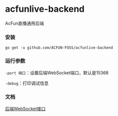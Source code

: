 # acfunlive-backend
AcFun直播通用后端

### 安装
```
go get -u github.com/ACFUN-FOSS/acfunlive-backend
```

### 运行参数
`-port 端口`：设置后端WebSocket端口，默认是15368

`-debug`：打印调试信息

### 文档
[后端WebSocket接口](https://github.com/ACFUN-FOSS/acfunlive-backend/blob/main/doc/%E5%90%8E%E7%AB%AFWebSocket%E6%8E%A5%E5%8F%A3.md)
